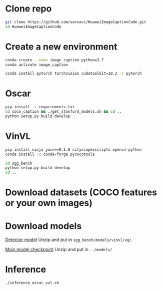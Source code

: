 # Clone repo
```bash
git clone https://github.com/servacc/HuaweiImageCaptionCode.git
cd HuaweiImageCaptionCode
```

# Create a new environment
```bash
conda create --name image_caption python=3.7
conda activate image_caption

conda install pytorch torchvision cudatoolkit=10.2 -c pytorch
```

# Oscar
```bash
pip install -r requirements.txt
cd coco_caption && ./get_stanford_models.sh && cd ..
python setup.py build develop
```

# VinVL
```bash
pip install ninja yacs==0.1.8 cityscapesscripts opencv-python
conda install -c conda-forge pycocotools

cd sgg_bench
python setup.py build develop
cd ..
```

# Download datasets (COCO features or your own images)

# Download models

[Detector model](https://drive.google.com/file/d/11YdV_4yLx3W0oKDFgk0yzAd-bP2fY-EZ/view?usp=sharing)
Unzip and put in ```sgg_bench/models/vinvl/vg/```.

[Main model checkpoint]()
Unzip and put in ```../models/```

# Inference
```bash
./inference_oscar_vvl.sh
```
